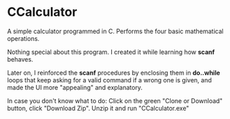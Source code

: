 # CCalculator
A simple calculator programmed in C. Performs the four basic mathematical operations.

Nothing special about this program. I created it while learning how **scanf** behaves.

Later on, I reinforced the **scanf** procedures by enclosing them in **do..while** loops that keep asking for a valid command if a wrong one is given, and made the UI more "appealing" and explanatory.

In case you don't know what to do: Click on the green "Clone or Download" button, click "Download Zip". Unzip it and run "CCalculator.exe"
